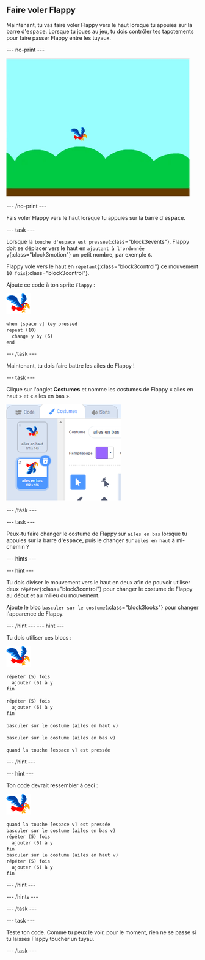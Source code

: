 ## Faire voler Flappy

Maintenant, tu vas faire voler Flappy vers le haut lorsque tu appuies sur la barre d'<kbd>espace</kbd>. Lorsque tu joues au jeu, tu dois contrôler tes tapotements pour faire passer Flappy entre les tuyaux.

--- no-print ---

![flappy volant vers le haut quand la touche espace est pressée](images/flappy-flying.gif)

--- /no-print ---

Fais voler Flappy vers le haut lorsque tu appuies sur la barre d'<kbd>espace</kbd>.

--- task ---

Lorsque la `touche d'espace est pressée`{:class="block3events"}, Flappy doit se déplacer vers le haut en `ajoutant à l'ordonnée y`{:class="block3motion"} un petit nombre, par exemple `6`.

Flappy vole vers le haut en `répétant`{:class="block3control"} ce mouvement `10 fois`{:class="block3control"}.

Ajoute ce code à ton sprite `Flappy` :

![sprite perroquet](images/flappy-sprite.png)

```blocks3
when [space v] key pressed
repeat (10) 
  change y by (6)
end
```

--- /task ---

Maintenant, tu dois faire battre les ailes de Flappy !

--- task ---

Clique sur l'onglet **Costumes** et nomme les costumes de Flappy « ailes en haut » et « ailes en bas ».

![nommer les costumes](images/flappy-wings.png)

--- /task ---

--- task ---

Peux-tu faire changer le costume de Flappy sur `ailes en bas` lorsque tu appuies sur la barre d'<kbd>espace</kbd>, puis le changer sur `ailes en haut` à mi-chemin ?

--- hints ---


--- hint ---

Tu dois diviser le mouvement vers le haut en deux afin de pouvoir utiliser deux `répéter`{:class="block3control"} pour changer le costume de Flappy au début et au milieu du mouvement.

Ajoute le bloc `basculer sur le costume`{:class="block3looks"} pour changer l'apparence de Flappy.

--- /hint --- --- hint ---

Tu dois utiliser ces blocs :

![sprite perroquet](images/flappy-sprite.png)

```blocks3
répéter (5) fois
  ajouter (6) à y
fin

répéter (5) fois
  ajouter (6) à y
fin

basculer sur le costume (ailes en haut v)

basculer sur le costume (ailes en bas v)

quand la touche [espace v] est pressée
```

--- /hint ---

--- hint ---

Ton code devrait ressembler à ceci :

![sprite perroquet](images/flappy-sprite.png)

```blocks3
quand la touche [espace v] est pressée
basculer sur le costume (ailes en bas v)
répéter (5) fois
  ajouter (6) à y
fin
basculer sur le costume (ailes en haut v)
répéter (5) fois
  ajouter (6) à y
fin
```

--- /hint ---

--- /hints ---

--- /task ---

--- task ---

Teste ton code. Comme tu peux le voir, pour le moment, rien ne se passe si tu laisses Flappy toucher un tuyau.

--- /task ---